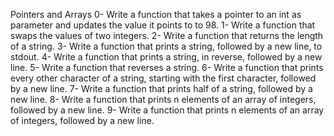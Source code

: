 Pointers and Arrays
0- Write a function that takes a pointer to an int as parameter and updates the value it points to to 98.
1- Write a function that swaps the values of two integers.
2- Write a function that returns the length of a string.
3- Write a function that prints a string, followed by a new line, to stdout.
4- Write a function that prints a string, in reverse, followed by a new line.
5- Write a function that reverses a string.
6- Write a function that prints every other character of a string, starting with the first character, followed by a new line.
7- Write a function that prints half of a string, followed by a new line.
8- Write a function that prints n elements of an array of integers, followed by a new line.
9- Write a function that prints n elements of an array of integers, followed by a new line.
